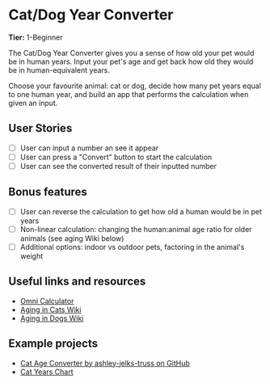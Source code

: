 # Cat/Dog Year Converter

**Tier:** 1-Beginner

The Cat/Dog Year Converter gives you a sense of how old your pet would be in human years. Input your pet's age and get back how old they would be in human-equivalent years.

Choose your favourite animal: cat or dog, decide how many pet years equal to one human year, and build an app that performs the calculation when given an input.

## User Stories

-   [ ] User can input a number an see it appear
-   [ ] User can press a "Convert" button to start the calculation
-   [ ] User can see the converted result of their inputted number

## Bonus features

-   [ ] User can reverse the calculation to get how old a human would be in pet years
-   [ ] Non-linear calculation: changing the human:animal age ratio for older animals (see aging Wiki below)
-   [ ] Additional options: indoor vs outdoor pets, factoring in the animal's weight

## Useful links and resources

-   [Omni Calculator](https://www.omnicalculator.com/biology/cat-age)
-   [Aging in Cats Wiki](https://en.wikipedia.org/wiki/Aging_in_cats)
-   [Aging in Dogs Wiki](https://en.wikipedia.org/wiki/Aging_in_dogs)

## Example projects

-   [Cat Age Converter by ashley-jelks-truss on GitHub](https://github.com/ashley-jelks-truss/Cat-Age-Converter-Calculator)
-   [Cat Years Chart](http://catyearschart.com/)
